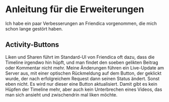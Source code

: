 # Anleitung für die Erweiterungen 

Ich habe ein paar Verbesserungen an Friendica vorgenommen, die mich schon lange gestört haben. 

## Activity-Buttons

Liken und Sharen führt im Standard-UI von Friendica oft dazu, dass die Timeline irgendwo hin hüpft, und man findet den soeben gelikten Beitrag oder Kommentar nicht mehr.
Meine Änderungen führen ein Live-Update am Server aus, mit einer optischen Rückmeldung auf dem Button, der geklickt wurde, der nach erfolgreichem Request dann seinen Status ändert. Sonst eben nicht.
Es wird nur dieser eine Button aktualisiert. Damit gibt es kein Hüpfen der Timeline mehr, aber auch kein Unterbrechen eines Videos, das man sich ansieht und zwischendrin mal liken möchte.
